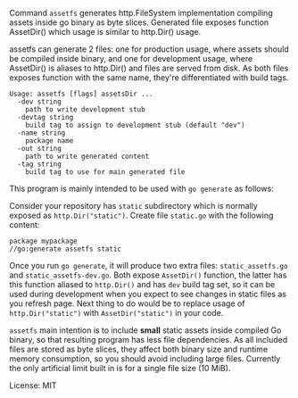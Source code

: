 Command `assetfs` generates http.FileSystem implementation compiling assets
inside go binary as byte slices. Generated file exposes function AssetDir()
which usage is similar to http.Dir() usage.

assetfs can generate 2 files: one for production usage, where assets should be
compiled inside binary, and one for development usage, where AssetDir() is
aliases to http.Dir() and files are served from disk. As both files exposes
function with the same name, they're differentiated with build tags.

	Usage: assetfs [flags] assetsDir ...
	  -dev string
		path to write development stub
	  -devtag string
		build tag to assign to development stub (default "dev")
	  -name string
		package name
	  -out string
		path to write generated content
	  -tag string
		build tag to use for main generated file

This program is mainly intended to be used with `go generate` as follows:

Consider your repository has `static` subdirectory which is normally exposed as
`http.Dir("static")`. Create file `static.go` with the following content:

	package mypackage
	//go:generate assetfs static

Once you run `go generate`, it will produce two extra files:
`static_assetfs.go` and `static_assetfs-dev.go`. Both expose `AssetDir()`
function, the latter has this function aliased to `http.Dir()` and has `dev`
build tag set, so it can be used during development when you expect to see
changes in static files as you refresh page. Next thing to do would be to
replace usage of `http.Dir("static")` with `AssetDir("static")` in your code.

`assetfs` main intention is to include **small** static assets inside compiled
Go binary, so that resulting program has less file dependencies. As all
included files are stored as byte slices, they affect both binary size and
runtime memory consumption, so you should avoid including large files.
Currently the only artificial limit built in is for a single file size (10
MiB).


License: MIT
